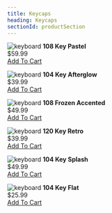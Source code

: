 ```yaml
---
title: Keycaps
heading: Keycaps
sectionId: productSection
---
```

![keyboard](ui/images/accent.jpg)
__108 Key Pastel__  
$59.99  
[Add To Cart](#)

![keyboard](ui/images/colourful.jpg)
__104 Key Afterglow__  
$39.99  
[Add To Cart](#)

![keyboard](ui/images/multicolour.jpg)
__108 Frozen Accented__  
$49.99  
[Add To Cart](#)

![keyboard](ui/images/whitekeys.jpg)
__120 Key Retro__  
$39.99  
[Add To Cart](#)

![keyboard](ui/images/whitewithcolour.jpg)
__104 Key Splash__  
$49.99  
[Add To Cart](#)

![keyboard](ui/images/rgb.jpg)
__104 Key Flat__  
$25.99  
[Add To Cart](#)


<!-- TWO SPACES IN MD IS A LINE BREAK WOW -->